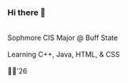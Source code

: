 ### Hi there 👋

<br>Sophmore CIS Major @ Buff State<br>
<br>Learning C++, Java, HTML, & CSS<br>
<br>👨‍🎓'26<br>